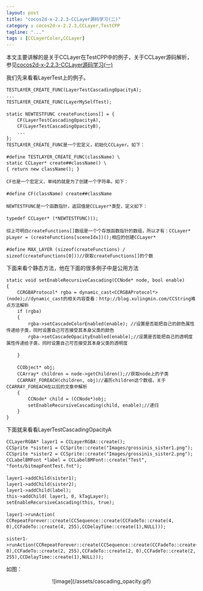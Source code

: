 ```yaml
---
layout: post
title: "cocos2d-x-2.2.3-CCLayer源码学习(二)"
category : cocos2d-x-2.2.3,CCLayer,TestCPP
tagline: "..."
tags : [CCLayerColor,CCLayer]
---
```

本文主要讲解的是关于CCLayer在TestCPP中的例子，关于CCLayer源码解析，参见[cocos2d-x-2.2.3-CCLayer源码学习(一)](/cocos2d-x-CCLayer)  

我们先来看看LayerTest上的例子。

	TESTLAYER_CREATE_FUNC(LayerTestCascadingOpacityA);
	...
	TESTLAYER_CREATE_FUNC(LayerMySelfTest);
    
    static NEWTESTFUNC createFunctions[] = {
    	CF(LayerTestCascadingOpacityA),
    	CF(LayerTestCascadingOpacityB),  
    	...  
	};
	TESTLAYER_CREATE_FUNC是一个宏定义，初始化CCLayer。如下：
	
	#define TESTLAYER_CREATE_FUNC(className) \
	static CCLayer* create##className() \
	{ return new className(); }
	
	CF也是一个宏定义，单纯的就是为了创建一个字符串。如下：
	
	#define CF(className) create##className
	
	NEWTESTFUNC是一个函数指针，返回值是CCLayer*类型，定义如下：
	
	typedef CCLayer* (*NEWTESTFUNC)();

    综上可明白createFunctions[]数组是一个个存放函数指针的数组，所以才有：CCLayer* pLayer = (createFunctions[sceneIdx])();相应的创建CCLayer*
	
	#define MAX_LAYER (sizeof(createFunctions) / sizeof(createFunctions[0]))//获取createFunctions[]的个数
	
下面来看个静态方法，他在下面的很多例子中是公用方法
	
	static void setEnableRecursiveCascading(CCNode* node, bool enable)
	{
    	CCRGBAProtocol* rgba = dynamic_cast<CCRGBAProtocol*>(node);//dynamic_cast的相关内容查看：http://blog.xulingmin.com/CCString难点方法解析
    	if (rgba)
    	{
        	rgba->setCascadeColorEnabled(enable); //设置是否能把自己的颜色属性传递给子类，同时设置自己可否接受其本身父类的颜色
        	rgba->setCascadeOpacityEnabled(enable);//设置是否能把自己的透明度属性传递给子类，同时设置自己可否接受其本身父类的透明度

    	}
    
    	CCObject* obj;
    	CCArray* children = node->getChildren();//获取node上的子类
    	CCARRAY_FOREACH(children, obj)//遍历children这个数组，关于CCARRAY_FOREACH在以后的文章中解析
    	{
        	CCNode* child = (CCNode*)obj;
        	setEnableRecursiveCascading(child, enable);//递归
    	}
	}
下面就来看看LayerTestCascadingOpacityA

	CCLayerRGBA* layer1 = CCLayerRGBA::create();
    CCSprite *sister1 = CCSprite::create("Images/grossinis_sister1.png");
    CCSprite *sister2 = CCSprite::create("Images/grossinis_sister2.png");
    CCLabelBMFont *label = CCLabelBMFont::create("Test", "fonts/bitmapFontTest.fnt");
    
    layer1->addChild(sister1);
    layer1->addChild(sister2);
    layer1->addChild(label);
    this->addChild( layer1, 0, kTagLayer);
    setEnableRecursiveCascading(this, true);

    layer1->runAction( CCRepeatForever::create(CCSequence::create(CCFadeTo::create(4, 0),CCFadeTo::create(4, 255),CCDelayTime::create(1),NULL)));
    
    sister1->runAction(CCRepeatForever::create(CCSequence::create(CCFadeTo::create(2, 0),CCFadeTo::create(2, 255),CCFadeTo::create(2, 0),CCFadeTo::create(2, 255),CCDelayTime::create(1),NULL)));
如图：  
<div align="center">
	![image](/assets/cascading_opacity.gif)
</div>